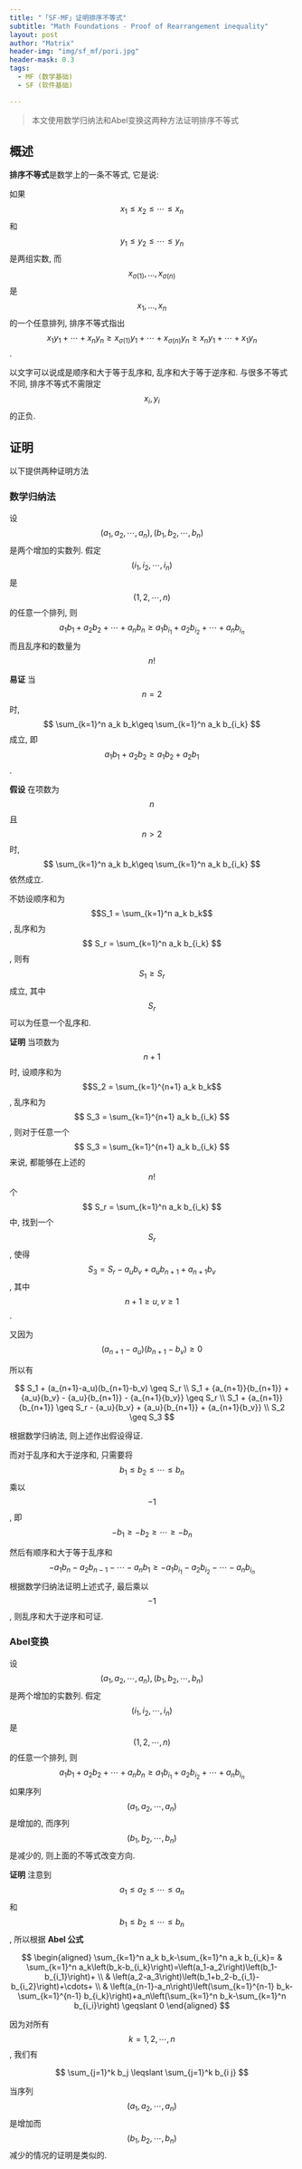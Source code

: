 ```yaml
---
title: "「SF-MF」证明排序不等式"
subtitle: "Math Foundations - Proof of Rearrangement inequality"
layout: post
author: "Matrix"
header-img: "img/sf_mf/pori.jpg"
header-mask: 0.3
tags:
  - MF (数学基础)
  - SF (软件基础)

---
```




> 本文使用数学归纳法和Abel变换这两种方法证明排序不等式



## 概述



**排序不等式**是数学上的一条不等式, 它是说: 

如果 $$ x_{1}\leq x_{2}\leq \cdots \leq x_{n} $$ 和 $$ y_{1}\leq y_{2}\leq \cdots \leq y_{n} $$ 是两组实数, 而 $$ x_{\sigma (1)},\ldots ,x_{\sigma (n)} $$ 是 $$ x_{1},\ldots ,x_{n} $$ 的一个任意排列, 排序不等式指出 $$ x_{1}y_{1}+\cdots +x_{n}y_{n}\geq x_{\sigma (1)}y_{1}+\cdots +x_{\sigma (n)}y_{n}\geq x_{n}y_{1}+\cdots +x_{1}y_{n} $$ .

以文字可以说成是顺序和大于等于乱序和, 乱序和大于等于逆序和. 与很多不等式不同, 排序不等式不需限定 $$ x_{i},\,y_{i} $$ 的正负.



## 证明



以下提供两种证明方法



### 数学归纳法



设 $$\left(a_1, a_2, \cdots, a_n\right),\left(b_1, b_2, \cdots, b_n\right)$$ 是两个增加的实数列. 假定 $$\left(i_1, i_2, \cdots, i_n\right)$$ 是 $$(1,2, \cdots, n)$$ 的任意一个排列, 则
$$
a_1 b_1+a_2 b_2+\cdots+a_n b_n \geqslant a_1 b_{i_1}+a_2 b_{i_2}+\cdots+a_n b_{i_n}
$$
而且乱序和的数量为 $$  n! $$



**易证** 当 $$ n = 2 $$ 时, $$  \sum_{k=1}^n a_k b_k\geq \sum_{k=1}^n a_k b_{i_k} $$ 成立, 即 $$ a_{1}b_{1}+a_{2}b_{2}\geq a_{1}b_{2}+a_{2}b_{1}  $$ .

**假设** 在项数为 $$ n $$ 且 $$ n > 2 $$ 时, $$  \sum_{k=1}^n a_k b_k\geq \sum_{k=1}^n a_k b_{i_k} $$依然成立.

不妨设顺序和为 $$S_1 = \sum_{k=1}^n a_k b_k$$ , 乱序和为 $$ S_r = \sum_{k=1}^n a_k b_{i_k} $$ , 则有 $$ S_1\geq S_r $$ 成立, 其中 $$ S_r $$ 可以为任意一个乱序和.

**证明** 当项数为 $$  n+1 $$ 时, 设顺序和为 $$S_2 = \sum_{k=1}^{n+1} a_k b_k$$ , 乱序和为 $$ S_3 = \sum_{k=1}^{n+1} a_k b_{i_k} $$ , 则对于任意一个 $$ S_3 = \sum_{k=1}^{n+1} a_k b_{i_k} $$ 来说, 都能够在上述的 $$ n! $$ 个 $$ S_r = \sum_{k=1}^n a_k b_{i_k} $$ 中, 找到一个 $$ S_r $$ , 使得 $$  S_3 = S_r - {a_u}{b_v} + {a_u}{b_{n+1}} + {a_{n+1}{b_v}} $$, 其中 $$ n + 1 \geq u, v \geq 1 $$ .

又因为 $$  (a_{n+1}-a_u)(b_{n+1}-b_v) \geq 0$$

所以有

$$
S_1 +  (a_{n+1}-a_u)(b_{n+1}-b_v) \geq S_r \\
S_1 + {a_{n+1}}{b_{n+1}} + {a_u}{b_v} - {a_u}{b_{n+1}} - {a_{n+1}{b_v}} \geq S_r \\
S_1 + {a_{n+1}}{b_{n+1}} \geq S_r - {a_u}{b_v} + {a_u}{b_{n+1}} + {a_{n+1}{b_v}} \\
S_2 \geq S_3
$$


根据数学归纳法, 则上述作出假设得证.



而对于乱序和大于逆序和, 只需要将 $$b_1 \leqslant b_2 \leqslant \cdots \leqslant b_n$$ 乘以  $$ -1$$ , 即 $$  -b_1 \geq -b_2 \geq \cdots \geq -b_n $$ 

然后有顺序和大于等于乱序和
$$
-a_1 b_n-a_2 b_{n-1}-\cdots-a_n b_1 \geqslant -a_1 b_{i_1}-a_2 b_{i_2}-\cdots-a_n b_{i_n}
$$
根据数学归纳法证明上述式子, 最后乘以 $$ -1 $$ , 则乱序和大于逆序和可证.





### Abel变换



设 $$\left(a_1, a_2, \cdots, a_n\right),\left(b_1, b_2, \cdots, b_n\right)$$ 是两个增加的实数列. 假定 $$\left(i_1, i_2, \cdots, i_n\right)$$ 是 $$(1,2, \cdots, n)$$ 的任意一个排列, 则
$$
a_1 b_1+a_2 b_2+\cdots+a_n b_n \geqslant a_1 b_{i_1}+a_2 b_{i_2}+\cdots+a_n b_{i_n}
$$
如果序列 $$\left(a_1, a_2, \cdots, a_n\right)$$ 是增加的, 而序列 $$\left(b_1, b_2, \cdots, b_n\right)$$ 是减少的, 则上面的不等式改变方向.

**证明** 注意到 $$a_1 \leqslant a_2 \leqslant \cdots \leqslant a_n$$ 和 $$b_1 \leqslant b_2 \leqslant \cdots \leqslant b_n$$ , 所以根据 **Abel 公式**

$$
\begin{aligned}
\sum_{k=1}^n a_k b_k-\sum_{k=1}^n a_k b_{i_k}= & \sum_{k=1}^n a_k\left(b_k-b_{i_k}\right)=\left(a_1-a_2\right)\left(b_1-b_{i_1}\right)+ \\
& \left(a_2-a_3\right)\left(b_1+b_2-b_{i_1}-b_{i_2}\right)+\cdots+ \\
& \left(a_{n-1}-a_n\right)\left(\sum_{k=1}^{n-1} b_k-\sum_{k=1}^{n-1} b_{i_k}\right)+a_n\left(\sum_{k=1}^n b_k-\sum_{k=1}^n b_{i_i}\right) \geqslant 0
\end{aligned}
$$

因为对所有 $$k=1,2, \cdots, n$$, 我们有

$$
\sum_{j=1}^k b_j \leqslant \sum_{j=1}^k b_{i j}
$$

当序列 $$\left(a_1, a_2, \cdots, a_n\right)$$ 是增加而 $$\left(b_1, b_2, \cdots, b_n\right)$$ 减少的情况的证明是类似的.







